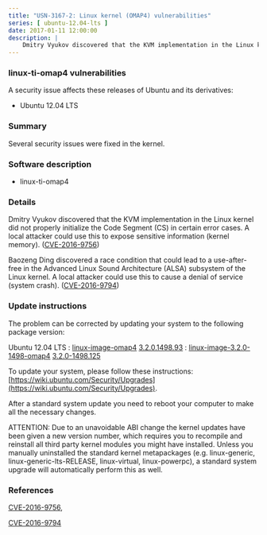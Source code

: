 ```yaml
---
title: "USN-3167-2: Linux kernel (OMAP4) vulnerabilities"
series: [ ubuntu-12.04-lts ]
date: 2017-01-11 12:00:00
description: |
    Dmitry Vyukov discovered that the KVM implementation in the Linux kernel did not properly initialize the Code Segment (CS) in certain error cases. A local attacker could use this to expose sensitive information (kernel memory). ([CVE-2016-9756](http://people.ubuntu.com/~ubuntu-security/cve/CVE-2016-9756))
--- 
```

 
### linux-ti-omap4 vulnerabilities

A security issue affects these releases of Ubuntu and its derivatives:

* Ubuntu 12.04 LTS

### Summary

Several security issues were fixed in the kernel. 

### Software description

* linux-ti-omap4 

### Details

Dmitry Vyukov discovered that the KVM implementation in the Linux kernel did not properly initialize the Code Segment (CS) in certain error cases. A local attacker could use this to expose sensitive information (kernel memory). ([CVE-2016-9756](http://people.ubuntu.com/~ubuntu-security/cve/CVE-2016-9756))

Baozeng Ding discovered a race condition that could lead to a use-after- free in the Advanced Linux Sound Architecture (ALSA) subsystem of the Linux kernel. A local attacker could use this to cause a denial of service (system crash). ([CVE-2016-9794](http://people.ubuntu.com/~ubuntu-security/cve/CVE-2016-9794)) 

### Update instructions

The problem can be corrected by updating your system to the following package version:

Ubuntu 12.04 LTS
 : [linux-image-omap4](https://launchpad.net/ubuntu/+source/linux-ti-omap4) <span> [3.2.0.1498.93](https://launchpad.net/ubuntu/+source/linux-ti-omap4/3.2.0-1498.125) </span> 
 : [linux-image-3.2.0-1498-omap4](https://launchpad.net/ubuntu/+source/linux-ti-omap4) <span> [3.2.0-1498.125](https://launchpad.net/ubuntu/+source/linux-ti-omap4/3.2.0-1498.125) </span> 

To update your system, please follow these instructions: [https://wiki.ubuntu.com/Security/Upgrades](https://wiki.ubuntu.com/Security/Upgrades).

After a standard system update you need to reboot your computer to make all the necessary changes.

ATTENTION: Due to an unavoidable ABI change the kernel updates have been given a new version number, which requires you to recompile and reinstall all third party kernel modules you might have installed. Unless you manually uninstalled the standard kernel metapackages (e.g. linux-generic, linux-generic-lts-RELEASE, linux-virtual, linux-powerpc), a standard system upgrade will automatically perform this as well. 

### References

 [CVE-2016-9756](http://people.ubuntu.com/~ubuntu-security/cve/CVE-2016-9756), 

 [CVE-2016-9794](http://people.ubuntu.com/~ubuntu-security/cve/CVE-2016-9794)
 
